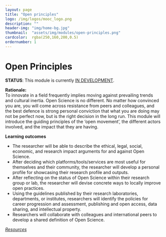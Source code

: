 ```yaml
---
layout: page
title: "Open principles"
logo: /img/logos/mooc_logo.png
description: ""
header-img: "img/home-bg.jpg"
thumbnail:  "assets/img/modules/open-principles.png"
cardcolor:  rgba(250,160,200,0.5)
ordernumber: 1
---
```


# Open Principles

**STATUS**: This module is currently [IN DEVELOPMENT](https://github.com/OpenScienceMOOC/Module-1-Open-Principles/tree/master/content_development).

**Rationale:**   
To innovate in a field frequently implies moving against prevailing trends and cultural inertia. Open Science is no different. No matter how convinced you are, you will come across resistance from peers and colleagues, and the best defence is strong personal conviction that what you are doing may not be perfect now, but is the right decision in the long run. This module will introduce the guiding principles of the ‘open movement’, the different actors involved, and the impact that they are having.   

**Learning outcomes**
* The researcher will be able to describe the ethical, legal, social, economic, and research impact arguments for and against Open Science.   
* After deciding which platforms/tools/services are most useful for themselves and their community, the researcher will develop a personal profile for showcasing their research profile and outputs.
* After reflecting on the status of Open Science within their research group or lab, the researcher will devise concrete ways to locally improve open practices.
* Using the guidelines published by their research laboratories, departments, or institutes, researchers will identify the policies for career progression and assessment, publishing and open access, data sharing, and intellectual property.
* Researchers will collaborate with colleagues and international peers to develop a shared definition of Open Science.

[_Resources_](http://opensciencemooc.eu/resources/#one)
